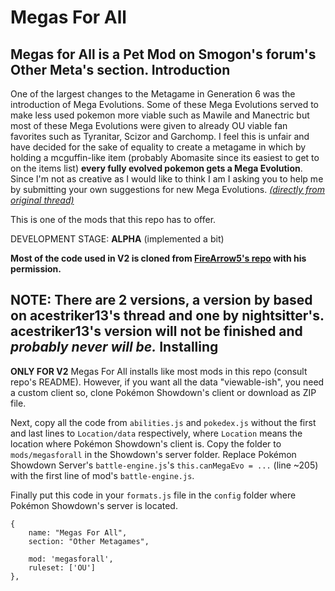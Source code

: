 Megas For All
================================
Megas for All is a Pet Mod on Smogon's forum's Other Meta's section.
Introduction
--------------------------------
One of the largest changes to the Metagame in Generation 6 was the introduction of Mega Evolutions. Some of these Mega Evolutions served to make less used pokemon more viable such as Mawile and Manectric but most of these Mega Evolutions were given to already OU viable fan favorites such as Tyranitar, Scizor and Garchomp. I feel this is unfair and have decided for the sake of equality to create a metagame in which by holding a mcguffin-like item (probably Abomasite since its easiest to get to on the items list) **every fully evolved pokemon gets a Mega Evolution**. Since I'm not as creative as I would like to think I am I asking you to help me by submitting your own suggestions for new Mega Evolutions. *[(directly from original thread)][1]*

This is one of the mods that this repo has to offer.

DEVELOPMENT STAGE: **ALPHA** (implemented a bit)

**Most of the code used in V2 is cloned from [FireArrow5's repo][2] with his permission.**

  [1]: http://www.smogon.com/forums/threads/3507391/
  [2]: https://github.com/FireArrow5/Megas-For-All
**NOTE**: There are 2 versions, a version by based on acestriker13's thread and one by nightsitter's.
acestriker13's version will not be finished and *probably never will be.*
Installing
--------------------------------
**ONLY FOR V2**
Megas For All installs like most mods in this repo (consult repo's README). However, if you want all the data "viewable-ish", you need a custom client so, clone Pokémon Showdown's client or download as ZIP file.

Next, copy all the code from ```abilities.js``` and ```pokedex.js``` without the first and last lines to ```Location/data``` respectively, where ```Location``` means the location where Pokémon Showdown's client is. Copy the folder to ```mods/megasforall``` in the Showdown's server folder. Replace Pokémon Showdown Server's ```battle-engine.js```'s ```this.canMegaEvo = ...``` (line ~205) with the first line of mod's ```battle-engine.js```.

Finally put this code in your ```formats.js``` file in the ```config``` folder where Pokémon Showdown's server is located.
```
{
	name: "Megas For All",
	section: "Other Metagames",

	mod: 'megasforall',
	ruleset: ['OU']
},
```
